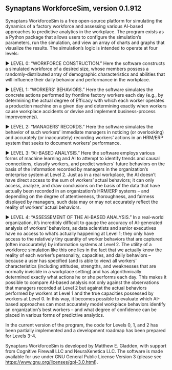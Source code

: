 ## Synaptans WorkforceSim, version 0.1.912

Synaptans WorkforceSim is a free open-source platform for simulating the dynamics of a factory workforce and assessing various AI-based approaches to predictive analytics in the workplace. The program exists as a Python package that allows users to configure the simulation’s parameters, run the simulation, and view an array of charts and graphs that visualize the results. The simulation’s logic is intended to operate at four levels:

▶ LEVEL 0: “WORKFORCE CONSTRUCTION.” Here the software constructs a simulated workforce of a desired size, whose members possess a randomly-distributed array of demographic characteristics and abilities that will influence their daily behavior and performance in the workplace.

▶ LEVEL 1: “WORKERS’ BEHAVIORS.” Here the software simulates the concrete actions performed by frontline factory workers each day (e.g., by determining the actual degree of Efficacy with which each worker operates a production machine on a given day and determining exactly when workers cause workplace accidents or devise and implement business-process improvements).

▶ LEVEL 2: “MANAGERS’ RECORDS.” Here the software simulates the behavior of such workers’ immediate managers in noticing (or overlooking) and accurately (or inaccurately) recording workers’ actions in an HRM/ERP system that seeks to document workers’ performance.

▶ LEVEL 3: “AI-BASED ANALYSIS.” Here the software employs various forms of machine learning and AI to attempt to identify trends and causal connections, classify workers, and predict workers’ future behaviors on the basis of the information recorded by managers in the organization’s enterprise system at Level 2. Just as in a real workplace, the AI doesn’t have direct access to the sum of workers’ actual behaviors; it can only access, analyze, and draw conclusions on the basis of the data that have actually been recorded in an organization’s HRM/ERP systems – and depending on the degree of attentiveness, thoroughness, and fairness displayed by managers, such data may or may not accurately reflect the reality of workers’ actual behaviors.

▶ LEVEL 4: “ASSESSEMENT OF THE AI-BASED ANALYSIS.” In a real-world organization, it’s incredibly difficult to gauge the accuracy of AI-generated analysis of workers’ behaviors, as data scientists and senior executives have no access to what’s actually happening at Level 1; they only have access to the relatively tiny quantity of worker behaviors that are captured (often inaccurately) by information systems at Level 2. The utility of a workforce simulation like this one lies in the fact that we actually know the reality of each worker’s personality, capacities, and daily behaviors – because a user has specified (and is able to view) all workers’ characteristics (including attitudes, strengths, and weaknesses that are normally invisible in a workplace setting) and has algorithmically determined exactly what actions he or she performs each day. This makes it possible to compare AI-based analysis not only against the observations that managers recorded at Level 2 but against the actual behaviors performed by workers at Level 1 and the true capacities possessed by workers at Level 0. In this way, it becomes possible to evaluate which AI-based approaches can most accurately model workplace behaviors identify an organization’s best workers – and what degree of confidence can be placed in various forms of predictive analytics.

In the current version of the program, the code for Levels 0, 1, and 2 has been partially implemented and a development roadmap has been prepared for Levels 3-4. 

Synaptans WorkforceSim is developed by Matthew E. Gladden, with support from Cognitive Firewall LLC and NeuraXenetica LLC. The software is made available for use under GNU General Public License Version 3 (please see https://www.gnu.org/licenses/gpl-3.0.html).
